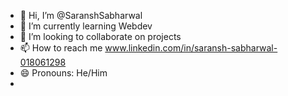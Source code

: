 - 👋 Hi, I’m @SaranshSabharwal
- 🌱 I’m currently learning Webdev
- 💞️ I’m looking to collaborate on projects
- 📫 How to reach me www.linkedin.com/in/saransh-sabharwal-018061298
- 😄 Pronouns: He/Him
- 

<!---
SaranshSabharwal/SaranshSabharwal is a ✨ special ✨ repository because its `README.md` (this file) appears on your GitHub profile.
You can click the Preview link to take a look at your changes.
--->
